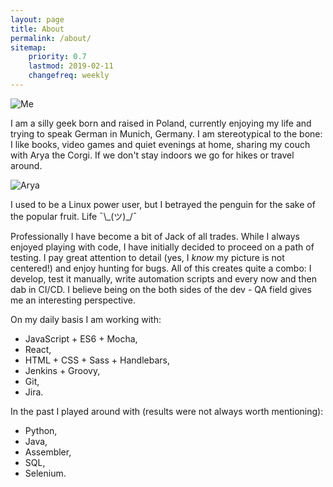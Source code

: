 ```yaml
---
layout: page
title: About
permalink: /about/
sitemap:
    priority: 0.7
    lastmod: 2019-02-11
    changefreq: weekly
---
```


![Me](../assets/img/marta.jpg#about-picture)

I am a silly geek born and raised in Poland, currently enjoying my life and trying to speak German in Munich, Germany. I am stereotypical to the bone: I like books, video games and quiet evenings at home, sharing my couch with Arya the Corgi. If we don't stay indoors we go for hikes or travel around.

![Arya](../assets/img/arya.jpg#doggo)

I used to be a Linux power user, but I betrayed the penguin for the sake of the popular fruit.
Life ¯\\\_(ツ)_/¯

Professionally I have become a bit of Jack of all trades. While I always enjoyed playing with code, I have initially decided to proceed on a path of testing. I pay great attention to detail (yes, I *know* my picture is not centered!) and enjoy hunting for bugs. All of this creates quite a combo: I develop, test it manually, write automation scripts and every now and then dab in CI/CD. I believe being on the both sides of the dev - QA field gives me an interesting perspective.

On my daily basis I am working with:

* JavaScript + ES6 + Mocha,
* React,
* HTML + CSS + Sass + Handlebars,
* Jenkins + Groovy,
* Git,
* Jira.

In the past I played around with (results were not always worth mentioning):

* Python,
* Java,
* Assembler,
* SQL,
* Selenium.